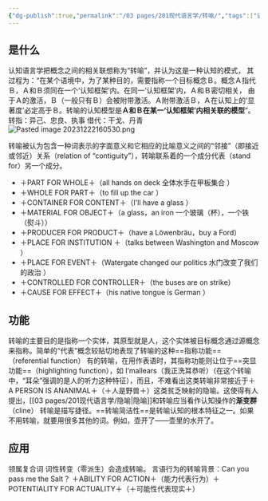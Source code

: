 ```yaml
---
{"dg-publish":true,"permalink":"/03 pages/201现代语言学/转喻/","tags":["语言学"],"created":"2024-11-30T21:04:07.078+08:00","updated":"2025-03-02T15:21:39.876+08:00"}
---
```


## 是什么
认知语言学把概念之间的相关联想称为“转喻”，并认为这是一种认知的模式， 其过程为：“在某个语境中，为了某种目的，需要指称一个目标概念Ｂ。概念Ａ指代 Ｂ，Ａ和Ｂ须同在一个‘认知框架’内。在同一‘认知框架’内，Ａ和Ｂ密切相关， 由于Ａ的激活，Ｂ（一般只有Ｂ）会被附带激活。Ａ附带激活Ｂ，Ａ在认知上的‘显著度’必定高于Ｂ。转喻的认知模型是**Ａ和Ｂ在某一‘认知框架’内相关联的模型**”。
转指：异己、忠良、执事
借代：干戈、丹青
![Pasted image 20231222160530.png](/img/user/09%20settings/Z%20attachment/Pasted%20image%2020231222160530.png)

转喻被认为包含一种词表示的字面意义和它相应的比喻意义之间的“邻接”（即接近或邻近）关系（relation of “contiguity”），转喻联系着的一个成分代表（stand for）另一个成分。
-  ＋PART FOR WHOLE＋（all hands on deck 全体水手在甲板集合 ）
- ＋WHOLE FOR PART＋（to fill up the car ）
- ＋CONTAINER FOR CONTENT＋（I'll have a glass ）
- ＋MATERIAL FOR OBJECT＋（a glass，an iron 一个玻璃（杯），一个铁（熨斗））
- ＋PRODUCER FOR PRODUCT＋（have a Löwenbräu，buy a Ford）
- ＋PLACE FOR INSTITUTION ＋（talks between Washington and Moscow ）
- ＋PLACE FOR EVENT＋（Watergate changed our politics 水门改变了我们的政治 ）
- ＋CONTROLLED FOR CONTROLLER＋（the buses are on strike）
- ＋CAUSE FOR EFFECT＋（his native tongue is German ）


## 功能
转喻的主要目的是指称一个实体，其原型就是人，这个实体被目标概念通过源概念来指称。简单的“代表”概念较贴切地表现了转喻的这种==指称功能==（referential function）
有的转喻，在用作表语时，其指称功能则让位于==突显功能==（highlighting function），如 I‘mallears（我正洗耳恭听）（在这个转喻中，“耳朵”强调的是人的听力这种特征），而且，不难看出这类转喻非常接近于＋A PERSON IS ANANIMAL＋（＋人是野兽＋）这类贫乏映射的隐喻。这使得有人提出，[[03 pages/201现代语言学/隐喻\|隐喻]]和转喻应当看作认知操作的**渐变群**（cline）
转喻是描写捷径。==转喻简洁性==是转喻认知的根本特征之一。如果不用转喻，就要用很多其他的词。例如，壶开了——壶里的水开了。


## 应用
领属复合词
词性转变（零派生）会造成转喻。
言语行为的转喻背景：Can you pass me the Salt？ ＋ABILITY FOR ACTION＋（能力代表行为）＋POTENTIALITY FOR ACTUALITY＋（＋可能性代表现实＋）